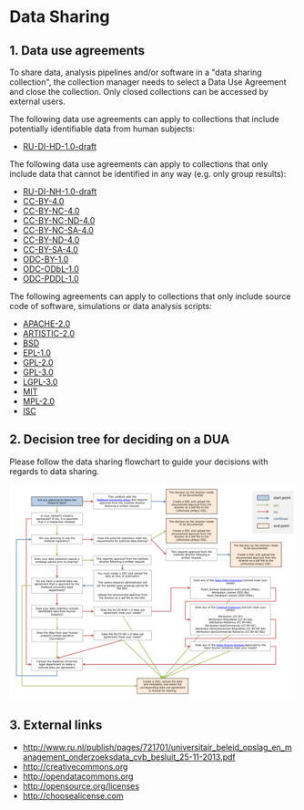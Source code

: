 
# Data Sharing

## 1. Data use agreements

To share data, analysis pipelines and/or software in a "data sharing collection", the collection manager needs to select a Data Use Agreement and close the collection. Only closed collections can be accessed by external users.

The following data use agreements can apply to collections that include potentially identifiable data from human subjects:

  * [RU-DI-HD-1.0-draft](../agreements/RU-DI-HD-1.0-draft.md)  

The following data use agreements can apply to collections that only include data that cannot be identified in any way (e.g. only group results):

  * [RU-DI-NH-1.0-draft](../agreements/RU-DI-NH-1.0-draft.md)  
  * [CC-BY-4.0](../agreements/CC-BY-4.0.md)
  * [CC-BY-NC-4.0](../agreements/CC-BY-NC-4.0.md)
  * [CC-BY-NC-ND-4.0](../agreements/CC-BY-NC-ND-4.0.md)
  * [CC-BY-NC-SA-4.0](../agreements/CC-BY-NC-SA-4.0.md)
  * [CC-BY-ND-4.0](../agreements/CC-BY-ND-4.0.md)
  * [CC-BY-SA-4.0](../agreements/CC-BY-SA-4.0.md)
  * [ODC-BY-1.0](../agreements/ODC-BY-1.0.md)
  * [ODC-ODbL-1.0](../agreements/ODC-ODbL-1.0.md)
  * [ODC-PDDL-1.0](../agreements/ODC-PDDL-1.0.md)

The following agreements can apply to collections that only include source code of software, simulations or data analysis scripts:

  * [APACHE-2.0](../agreements/APACHE-2.0.md)
  * [ARTISTIC-2.0](../agreements/ARTISTIC-2.0.md)
  * [BSD](../agreements/BSD.md)
  * [EPL-1.0](../agreements/EPL-1.0.md)
  * [GPL-2.0](../agreements/GPL-2.0.md)
  * [GPL-3.0](../agreements/GPL-3.0.md)
  * [LGPL-3.0](../agreements/LGPL-3.0.md)
  * [MIT](../agreements/MIT.md)
  * [MPL-2.0](../agreements/MPL-2.0.md)
  * [ISC](../agreements/ISC.md)

## 2. Decision tree for deciding on a DUA

Please follow the data sharing flowchart to guide your decisions with regards to data sharing.

  ![](figures/dsc_flowchart.png)

## 3. External links

  * http://www.ru.nl/publish/pages/721701/universitair_beleid_opslag_en_management_onderzoeksdata_cvb_besluit_25-11-2013.pdf
  * http://creativecommons.org
  * http://opendatacommons.org
  * http://opensource.org/licenses
  * http://choosealicense.com

